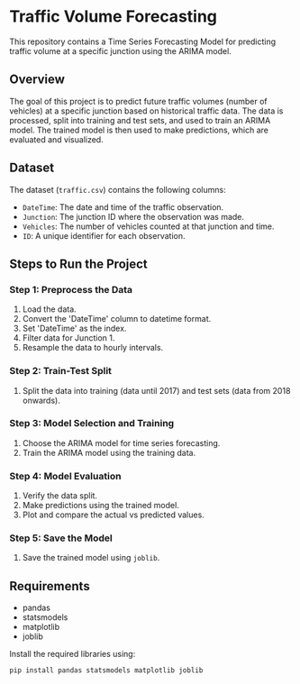 # Traffic Volume Forecasting

This repository contains a Time Series Forecasting Model for predicting traffic volume at a specific junction using the ARIMA model.

## Overview

The goal of this project is to predict future traffic volumes (number of vehicles) at a specific junction based on historical traffic data. The data is processed, split into training and test sets, and used to train an ARIMA model. The trained model is then used to make predictions, which are evaluated and visualized.

## Dataset

The dataset (`traffic.csv`) contains the following columns:
- `DateTime`: The date and time of the traffic observation.
- `Junction`: The junction ID where the observation was made.
- `Vehicles`: The number of vehicles counted at that junction and time.
- `ID`: A unique identifier for each observation.

## Steps to Run the Project

### Step 1: Preprocess the Data

1. Load the data.
2. Convert the 'DateTime' column to datetime format.
3. Set 'DateTime' as the index.
4. Filter data for Junction 1.
5. Resample the data to hourly intervals.

### Step 2: Train-Test Split

1. Split the data into training (data until 2017) and test sets (data from 2018 onwards).

### Step 3: Model Selection and Training

1. Choose the ARIMA model for time series forecasting.
2. Train the ARIMA model using the training data.

### Step 4: Model Evaluation

1. Verify the data split.
2. Make predictions using the trained model.
3. Plot and compare the actual vs predicted values.

### Step 5: Save the Model

1. Save the trained model using `joblib`.

## Requirements

- pandas
- statsmodels
- matplotlib
- joblib

Install the required libraries using:
```bash
pip install pandas statsmodels matplotlib joblib
